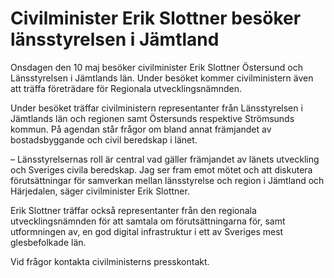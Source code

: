 # Civilminister Erik Slottner besöker länsstyrelsen i Jämtland

Onsdagen den 10 maj besöker civilminister Erik Slottner Östersund och Länsstyrelsen i Jämtlands län. Under besöket kommer civilministern även att träffa företrädare för Regionala utvecklingsnämnden.

Under besöket träffar civilministern representanter från Länsstyrelsen i Jämtlands län och regionen samt Östersunds respektive Strömsunds kommun. På agendan står frågor om bland annat främjandet av bostadsbyggande och civil beredskap i länet.

– Länsstyrelsernas roll är central vad gäller främjandet av länets utveckling och Sveriges civila beredskap. Jag ser fram emot mötet och att diskutera förutsättningar för samverkan mellan länsstyrelse och region i Jämtland och Härjedalen, säger civilminister Erik Slottner.

Erik Slottner träffar också representanter från den regionala utvecklingsnämnden för att samtala om förutsättningarna för, samt utformningen av, en god digital infrastruktur i ett av Sveriges mest glesbefolkade län.

Vid frågor kontakta civilministerns presskontakt.
